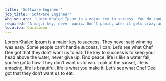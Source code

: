 ```yaml
---
title: 'Software Engineer'
job_title: 'Software Engineer'
who_you_are: 'Lorem Khaled Ipsum is a major key to success. You do know, you do know that they don’t want you to have lunch. I’m keeping it real with you, so what you going do is have lunch. Always remember in the jungle there’s a lot of they in there, after you overcome they, you will make it to paradise. The key is to drink coconut, fresh coconut, trust me. You should never complain, complaining is a weak emotion, you got life, we breathing, we blessed. I’m up to something.'
required: 'A major key, never panic. Don’t panic, when it gets crazy and rough, don’t panic, stay calm. You see that bamboo behind me though, you see that bamboo? Ain’t nothin’ like bamboo. Bless up. They never said winning was easy. Some people can’t handle success, I can. Cloth talk. Cloth talk. To be successful you’ve got to work hard, to make history, simple, you’ve got to make it. Stay focused. The key to more success is to get a massage once a week, very important, major key, cloth talk.'
location: Caribbean
---
```


Lorem Khaled Ipsum is a major key to success. They never said winning was easy. Some people can’t handle success, I can. Let’s see what Chef Dee got that they don’t want us to eat. The key to success is to keep your head above the water, never give up. Find peace, life is like a water fall, you’ve gotta flow. They don’t want us to win. Look at the sunset, life is amazing, life is beautiful, life is what you make it. Let’s see what Chef Dee got that they don’t want us to eat.